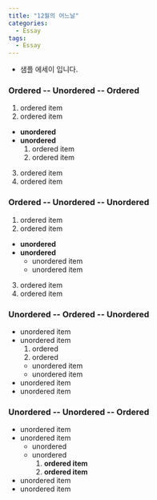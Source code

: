 ```yaml
---
title: "12월의 어느날"
categories:
  - Essay
tags:
  - Essay
---
```


* 샘플 에세이 입니다. 

### Ordered -- Unordered -- Ordered

1. ordered item
2. ordered item 
  * **unordered**
  * **unordered** 
    1. ordered item
    2. ordered item
3. ordered item
4. ordered item

### Ordered -- Unordered -- Unordered

1. ordered item
2. ordered item 
  * **unordered**
  * **unordered** 
    * unordered item
    * unordered item
3. ordered item
4. ordered item

### Unordered -- Ordered -- Unordered

* unordered item
* unordered item 
  1. ordered
  2. ordered 
    * unordered item
    * unordered item
* unordered item
* unordered item

### Unordered -- Unordered -- Ordered

* unordered item
* unordered item 
  * unordered
  * unordered 
    1. **ordered item**
    2. **ordered item**
* unordered item
* unordered item
